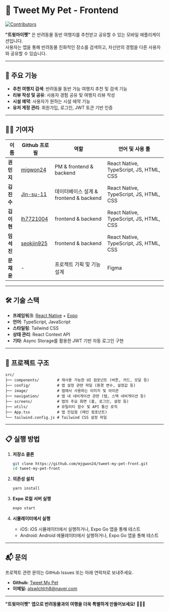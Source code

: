 
# 🐾 Tweet My Pet - Frontend  

[![Contributors](https://img.shields.io/badge/contributors-4-brightgreen)](#-기여자-contributors)  

**"트윗마이펫"** 은 반려동물 동반 여행지를 추천받고 공유할 수 있는 모바일 애플리케이션입니다.  
사용자는 앱을 통해 반려동물 친화적인 장소를 검색하고, 자신만의 경험을 다른 사용자와 공유할 수 있습니다.

---

## 🌟 주요 기능

- **추천 여행지 검색**: 반려동물 동반 가능 여행지 추천 및 검색 기능  
- **리뷰 작성 및 공유**: 사용자 경험 공유 및 여행지 리뷰 작성
- **시설 예약**: 사용자가 원하는 시설 에약 기능  
- **유저 계정 관리**: 회원가입, 로그인, JWT 토큰 기반 인증

---

## 🧑‍💻 기여자

| 이름         | Github 프로필            | 역할                              | 언어 및 사용 툴  |
|--------------|--------------------------|-----------------------------------|---------------|
| **권민지** | [mjgwon24](https://github.com/mjgwon24) | PM & frontend & backend           | React Native, TypeScript, JS, HTML, CSS |
| **김진수** | [Jin-su-11](https://github.com/Jin-su-11) | 데이터베이스 설계 & frontend & backend        | React Native, TypeScript, JS, HTML, CSS |
| **김이현** | [lh7721004](https://github.com/lh7721004) | frontend & backend        | React Native, TypeScript, JS, HTML, CSS |
| **임석진** | [seokjin925](https://github.com/seokjin925) | frontend & backend                 | React Native, TypeScript, JS, HTML, CSS |
| **문채윤** | - | 프로젝트 기획 및 기능 설계             | Figma |

---

## 🛠️ 기술 스택

- **프레임워크**: [React Native](https://reactnative.dev/) + [Expo](https://expo.dev/)  
- **언어**: TypeScript, JavaScript  
- **스타일링**: Tailwind CSS  
- **상태 관리**: React Context API  
- **기타**: Async Storage를 활용한 JWT 기반 자동 로그인 구현  

---

## 📁 프로젝트 구조

```plaintext
src/
├── components/        # 재사용 가능한 UI 컴포넌트 (버튼, 카드, 모달 등)
├── config/            # 앱 설정 관련 파일 (환경 변수, 설정값 등)
├── image/             # 앱에서 사용하는 이미지 및 아이콘
├── navigation/        # 앱 내 네비게이션 관련 (탭, 스택 네비게이션 등)
├── screens/           # 앱의 주요 화면 (홈, 로그인, 설정 등)
├── utils/             # 유틸리티 함수 및 API 통신 로직
├── App.tsx            # 앱 진입점 (메인 컴포넌트)
└── tailwind.config.js # Tailwind CSS 설정 파일
```

---

## 📋 실행 방법

1. **저장소 클론**  
   ```bash
   git clone https://github.com/mjgwon24/tweet-my-pet-front.git
   cd tweet-my-pet-front
   ```

2. **의존성 설치**  
   ```bash
   yarn install
   ```

3. **Expo 로컬 서버 실행**  
   ```bash
   expo start
   ```

4. **시뮬레이터에서 실행**  
   - iOS: iOS 시뮬레이터에서 실행하거나, Expo Go 앱을 통해 테스트  
   - Android: Android 에뮬레이터에서 실행하거나, Expo Go 앱을 통해 테스트  

---

## 📬 문의

프로젝트 관련 문의는 GitHub Issues 또는 아래 연락처로 보내주세요.

- **Github:** [Tweet My Pet](https://github.com/mjgwon24/tweet-my-pet-front.git)  
- **이메일:** alswlchlrh8@naver.com

---

**"트윗마이펫" 앱으로 반려동물과의 여행을 더욱 특별하게 만들어보세요!** 🐶🐱✨  
